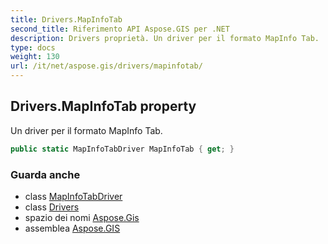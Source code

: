 ```yaml
---
title: Drivers.MapInfoTab
second_title: Riferimento API Aspose.GIS per .NET
description: Drivers proprietà. Un driver per il formato MapInfo Tab.
type: docs
weight: 130
url: /it/net/aspose.gis/drivers/mapinfotab/
---
```

## Drivers.MapInfoTab property

Un driver per il formato MapInfo Tab.

```csharp
public static MapInfoTabDriver MapInfoTab { get; }
```

### Guarda anche

* class [MapInfoTabDriver](../../../aspose.gis.formats.mapinfotab/mapinfotabdriver/)
* class [Drivers](../)
* spazio dei nomi [Aspose.Gis](../../drivers/)
* assemblea [Aspose.GIS](../../../)


